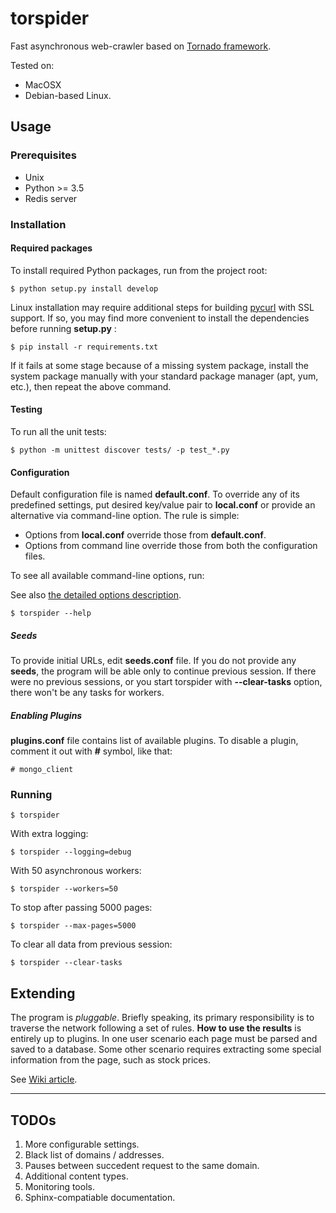 # torspider

Fast asynchronous web-crawler based on [Tornado framework](http://tornadoweb.org).

Tested on:

* MacOSX
* Debian-based Linux.

## Usage

### Prerequisites

* Unix
* Python >= 3.5
* Redis server

### Installation

#### Required packages

To install required Python packages, run from the project root:

```
$ python setup.py install develop
```

Linux installation may require additional steps for building
[pycurl](http://pycurl.io) with SSL support. If so, you may find more convenient
to install the dependencies before running **setup.py** :

```
$ pip install -r requirements.txt
```

If it fails at some stage because of a missing system package, install the
system package manually with your standard package manager (apt, yum, etc.),
then repeat the above command.

#### Testing

To run all the unit tests:

```
$ python -m unittest discover tests/ -p test_*.py
```

#### Configuration

Default configuration file is named **default.conf**. To override any of its
predefined settings, put desired key/value pair to **local.conf** or
provide an alternative via command-line option. The rule is simple:

* Options from **local.conf** override those from  **default.conf**.
* Options from command line override those from both the configuration files.

To see all available command-line options, run:

See also [the detailed options description](https://github.com/skrushinsky/torspider/wiki/Options).


```
$ torspider --help
```

##### Seeds

To provide initial URLs, edit **seeds.conf** file. If you do not provide any
**seeds**, the program will be able only to continue previous session. If there
were no previous sessions, or you start torspider with **--clear-tasks** option,
there won't be any tasks for workers.

##### Enabling Plugins

**plugins.conf** file contains list of available plugins. To disable a plugin,
comment it out with **#** symbol, like that:

```
# mongo_client
```


### Running

```
$ torspider
```

With extra logging:

```
$ torspider --logging=debug
```

With 50 asynchronous workers:

```
$ torspider --workers=50
```

To stop after passing 5000 pages:

```
$ torspider --max-pages=5000
```

To clear all data from previous session:

```
$ torspider --clear-tasks
```


## Extending

The program is *pluggable*. Briefly speaking, its primary responsibility is to
traverse the network following a set of rules. **How to use the results** is
entirely up to plugins. In one user scenario each page must be parsed and saved
to a database. Some other scenario requires extracting some special information
from the page, such as stock prices.

See [Wiki article](https://github.com/skrushinsky/torspider/wiki/Extending).

- - -

## TODOs

1. More configurable settings.
1. Black list of domains / addresses.
1. Pauses between succedent request to the same domain.
1. Additional content types.
1. Monitoring tools.
1. Sphinx-compatiable documentation.
